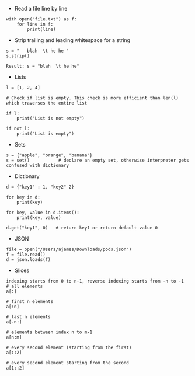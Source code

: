  * Read a file line by line

```
with open("file.txt") as f:
    for line in f:
        print(line)
```

* Strip trailing and leading whitespace for a string
```
s = "   blah  \t he he "
s.strip()

Result: s = "blah  \t he he"
```

 * Lists
```
l = [1, 2, 4]

# Check if list is empty. This check is more efficient than len(l) which traverses the entire list

if l:
    print("List is not empty")

if not l:
    print("List is empty")
```
 * Sets
```
s = {"apple", "orange", "banana"}
s = set()           # declare an empty set, otherwise interpreter gets confused with dictionary
```

 * Dictionary
```
d = {"key1" : 1, "key2" 2}

for key in d:
    print(key)

for key, value in d.items():
    print(key, value)

d.get("key1", 0)   # return key1 or return default value 0
```
 * JSON
```
file = open("/Users/ajames/Downloads/pods.json")           
f = file.read()
d = json.loads(f)
```
* Slices
```
indexing starts from 0 to n-1, reverse indexing starts from -n to -1
# all elements
a[:]

# first n elements
a[:n]

# last n elements
a[-n:]

# elements between index n to m-1
a[n:m]

# every second element (starting from the first)
a[::2]

# every second element starting from the second
a[1::2]
```

